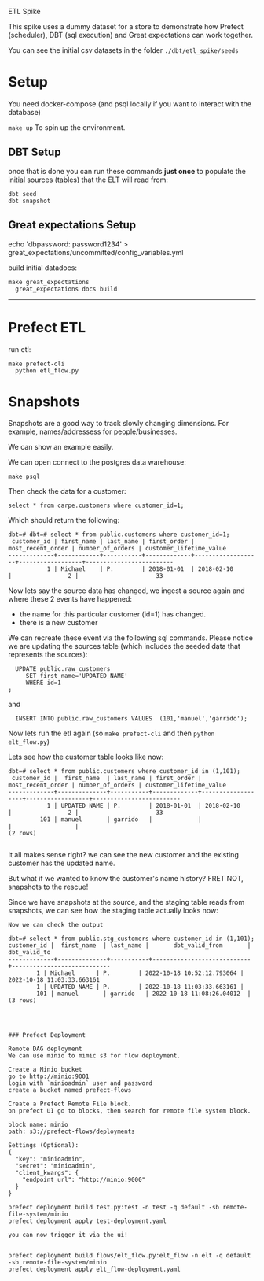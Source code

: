 ETL Spike

This spike uses a dummy dataset for a store to demonstrate how Prefect (scheduler), DBT (sql execution) and Great expectations can work together.

You can see the initial csv datasets in the folder `./dbt/etl_spike/seeds`
# Setup
You need docker-compose (and psql locally if you want to interact with the database)

`make up` To spin up the environment.


## DBT Setup
once that is done you can run these commands **just once** to populate the initial sources (tables) that the ELT will read from:

```
dbt seed
dbt snapshot
``` 


## Great expectations Setup

echo 'dbpassword: password1234' > great_expectations/uncommitted/config_variables.yml                                                      

build initial datadocs:

```
make great_expectations
  great_expectations docs build
```

---

# Prefect ETL
run etl:
```
make prefect-cli
  python etl_flow.py
```

# Snapshots

Snapshots are a good way to track slowly changing dimensions. For example, names/addressess for people/businesses.

We can show an example easily. 

We can open connect to the postgres data warehouse:

```make psql```

Then check the data for a customer:

```
select * from carpe.customers where customer_id=1;
```

Which should return the following:

```
dbt=# dbt=# select * from public.customers where customer_id=1;
 customer_id | first_name | last_name | first_order | most_recent_order | number_of_orders | customer_lifetime_value 
-------------+------------+-----------+-------------+-------------------+------------------+-------------------------
           1 | Michael    | P.        | 2018-01-01  | 2018-02-10        |                2 |                      33

```

Now lets say the source data has changed, we ingest a source  again and where these 2 events have happened:
- the name for this particular customer (id=1) has changed.
- there is a new customer 

We can recreate these event via the following sql commands. Please notice we are updating the sources table (which includes the seeded data that represents the sources):

```
  UPDATE public.raw_customers
     SET first_name='UPDATED_NAME'
     WHERE id=1
;
```
and 

```
  INSERT INTO public.raw_customers VALUES  (101,'manuel','garrido');

```

Now lets run the etl again (so `make prefect-cli` and then `python elt_flow.py`)

Lets see how the customer table looks like now:

```
dbt=# select * from public.customers where customer_id in (1,101);
 customer_id |  first_name  | last_name | first_order | most_recent_order | number_of_orders | customer_lifetime_value 
-------------+--------------+-----------+-------------+-------------------+------------------+-------------------------
           1 | UPDATED_NAME | P.        | 2018-01-01  | 2018-02-10        |                2 |                      33
         101 | manuel       | garrido   |             |                   |                  |                        
(2 rows)


```

It all makes sense right? we can see the new customer and the existing customer has the updated name.

But what if we wanted to know the customer's name history? FRET NOT, snapshots to the rescue!

Since we have snapshots at the source, and the staging table reads from snapshots, we can see how the staging table actually looks now:

```
Now we can check the output
  ```
    dbt=# select * from public.stg_customers where customer_id in (1,101);
    customer_id |  first_name  | last_name |       dbt_valid_from       |        dbt_valid_to
    -------------+--------------+-----------+----------------------------+----------------------------
            1 | Michael      | P.        | 2022-10-18 10:52:12.793064 | 2022-10-18 11:03:33.663161
            1 | UPDATED_NAME | P.        | 2022-10-18 11:03:33.663161 |
            101 | manuel       | garrido   | 2022-10-18 11:08:26.04012  |
    (3 rows)
```



### Prefect Deployment

Remote DAG deployment
We can use minio to mimic s3 for flow deployment.

Create a Minio bucket
go to http://minio:9001
login with `minioadmin` user and password
create a bucket named prefect-flows

Create a Prefect Remote File block.
on prefect UI go to blocks, then search for remote file system block.

block name: minio
path: s3://prefect-flows/deployments

Settings (Optional):
{
  "key": "minioadmin",
  "secret": "minioadmin",
  "client_kwargs": {
    "endpoint_url": "http://minio:9000"
  }
}

prefect deployment build test.py:test -n test -q default -sb remote-file-system/minio
prefect deployment apply test-deployment.yaml

you can now trigger it via the ui!


prefect deployment build flows/elt_flow.py:elt_flow -n elt -q default -sb remote-file-system/minio
prefect deployment apply elt_flow-deployment.yaml
